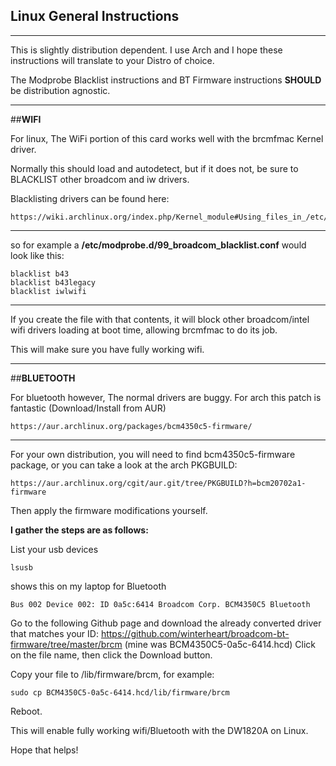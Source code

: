 ## Linux General Instructions

***
This is slightly distribution dependent.
I use Arch and I hope these instructions will translate to your Distro of choice.

The Modprobe Blacklist instructions and BT Firmware instructions **SHOULD** be distribution agnostic.

***

##**WIFI**

For linux, The WiFi portion of this card works well with the brcmfmac Kernel driver.

Normally this should load and autodetect, but if it does not, be sure to BLACKLIST other broadcom and iw drivers.


Blacklisting drivers can be found here:

    https://wiki.archlinux.org/index.php/Kernel_module#Using_files_in_/etc/modprobe.d/_2

***

so for example a **/etc/modprobe.d/99_broadcom_blacklist.conf** would look like this:

    blacklist b43
    blacklist b43legacy
    blacklist iwlwifi

***


If you create the file with that contents, it will block other broadcom/intel wifi drivers loading at boot time, allowing brcmfmac to do its job.

This will make sure you have fully working wifi.
***



##**BLUETOOTH**


For bluetooth however, The normal drivers are buggy.
For arch this patch is fantastic (Download/Install from AUR)

    https://aur.archlinux.org/packages/bcm4350c5-firmware/

***

For your own distribution, you will need to find bcm4350c5-firmware
package, or you can take a look at the arch PKGBUILD:


    https://aur.archlinux.org/cgit/aur.git/tree/PKGBUILD?h=bcm20702a1-firmware


Then apply the firmware modifications yourself.

**I gather the steps are as follows:**

List your usb devices

    lsusb

shows this on my laptop for Bluetooth

    Bus 002 Device 002: ID 0a5c:6414 Broadcom Corp. BCM4350C5 Bluetooth

Go to the following Github page and download the already converted driver that matches your ID: https://github.com/winterheart/broadcom-bt-firmware/tree/master/brcm (mine was BCM4350C5-0a5c-6414.hcd) Click on the file name, then click the Download button.

Copy your file to /lib/firmware/brcm, for example:

    sudo cp BCM4350C5-0a5c-6414.hcd/lib/firmware/brcm

Reboot.


This will enable fully working wifi/Bluetooth with the DW1820A on Linux.



Hope that helps!
